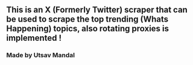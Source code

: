 ## This is an X (Formerly Twitter) scraper that can be used to scrape the top trending (Whats Happening) topics, also rotating proxies is implemented !
### Made by Utsav Mandal 
